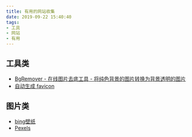 ```yaml
---
title: 有用的网站收集
date: 2019-09-22 15:40:40
tags:
- 工具
- 网站
- 有用
---
```

## 工具类

- [BgRemover - 在线图片去底工具 - 将纯色背景的图片转换为背景透明的图片](http://www.aigei.com/bgremover/)
- [自动生成 favicon](https://www.favicon-generator.org/)

## 图片类
- [bing壁纸](https://bing.ioliu.cn/)
- [Pexels](https://www.pexels.com/)


